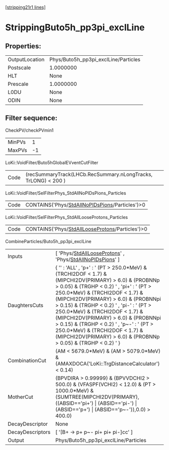 [[stripping21r1 lines]](./stripping21r1-index)

# StrippingButo5h_pp3pi_exclLine

## Properties:

|                |                                      |
|----------------|--------------------------------------|
| OutputLocation | Phys/Buto5h_pp3pi_exclLine/Particles |
| Postscale      | 1.0000000                            |
| HLT            | None                                 |
| Prescale       | 1.0000000                            |
| L0DU           | None                                 |
| ODIN           | None                                 |

## Filter sequence:

CheckPV/checkPVmin1

|        |     |
|--------|-----|
| MinPVs | 1   |
| MaxPVs | -1  |

LoKi::VoidFilter/Buto5hGlobalEVventCutFilter

|      |                                                                |
|------|----------------------------------------------------------------|
| Code | (recSummaryTrack(LHCb.RecSummary.nLongTracks, TrLONG) \< 200 ) |

LoKi::VoidFilter/SelFilterPhys_StdAllNoPIDsPions_Particles

|      |                                                                                                      |
|------|------------------------------------------------------------------------------------------------------|
| Code | CONTAINS('Phys/[StdAllNoPIDsPions](./stripping21r1-commonparticles-stdallnopidspions)/Particles')\>0 |

LoKi::VoidFilter/SelFilterPhys_StdAllLooseProtons_Particles

|      |                                                                                                        |
|------|--------------------------------------------------------------------------------------------------------|
| Code | CONTAINS('Phys/[StdAllLooseProtons](./stripping21r1-commonparticles-stdalllooseprotons)/Particles')\>0 |

CombineParticles/Buto5h_pp3pi_exclLine

|                  |                                                                                                                                                                                                                                                                                                                                                                                                                                                                                                                     |
|------------------|---------------------------------------------------------------------------------------------------------------------------------------------------------------------------------------------------------------------------------------------------------------------------------------------------------------------------------------------------------------------------------------------------------------------------------------------------------------------------------------------------------------------|
| Inputs           | [ 'Phys/[StdAllLooseProtons](./stripping21r1-commonparticles-stdalllooseprotons)' , 'Phys/[StdAllNoPIDsPions](./stripping21r1-commonparticles-stdallnopidspions)' ]                                                                                                                                                                                                                                                                                                                                               |
| DaughtersCuts    | { '' : 'ALL' , 'p+' : ' (PT \> 250.0\*MeV) & (TRCHI2DOF \< 1.7) & (MIPCHI2DV(PRIMARY) \> 6.0) & (PROBNNp \> 0.05) & (TRGHP \< 0.2) ' , 'pi+' : ' (PT \> 250.0\*MeV) & (TRCHI2DOF \< 1.7) & (MIPCHI2DV(PRIMARY) \> 6.0) & (PROBNNpi \> 0.15) & (TRGHP \< 0.2) ' , 'pi-' : ' (PT \> 250.0\*MeV) & (TRCHI2DOF \< 1.7) & (MIPCHI2DV(PRIMARY) \> 6.0) & (PROBNNpi \> 0.15) & (TRGHP \< 0.2) ' , 'p~-' : ' (PT \> 250.0\*MeV) & (TRCHI2DOF \< 1.7) & (MIPCHI2DV(PRIMARY) \> 6.0) & (PROBNNp \> 0.05) & (TRGHP \< 0.2) ' } |
| CombinationCut   | (AM \< 5679.0\*MeV) & (AM \> 5079.0\*MeV) & (AMAXDOCA('LoKi::TrgDistanceCalculator') \< 0.14)                                                                                                                                                                                                                                                                                                                                                                                                                       |
| MotherCut        | (BPVDIRA \> 0.99999) & (BPVVDCHI2 \> 500.0) & (VFASPF(VCHI2) \< 12.0) & (PT \> 1000.0\*MeV) & (SUMTREE(MIPCHI2DV(PRIMARY),((ABSID=='pi+') \| (ABSID=='pi-') \| (ABSID=='p+') \| (ABSID=='p~-')),0.0) \> 400.0)                                                                                                                                                                                                                                                                                                      |
| DecayDescriptor  | None                                                                                                                                                                                                                                                                                                                                                                                                                                                                                                                |
| DecayDescriptors | [ '[B+ -\> p+ p~- pi+ pi+ pi-]cc' ]                                                                                                                                                                                                                                                                                                                                                                                                                                                                             |
| Output           | Phys/Buto5h_pp3pi_exclLine/Particles                                                                                                                                                                                                                                                                                                                                                                                                                                                                                |
